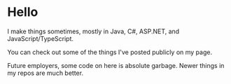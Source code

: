 

<h1>Hello</h1>

I make things sometimes, mostly in Java, C#, ASP.NET, and JavaScript/TypeScript.

You can check out some of the things I've posted publicly on my page. 

Future employers, some code on here is absolute garbage. Newer things in my repos are much better.
